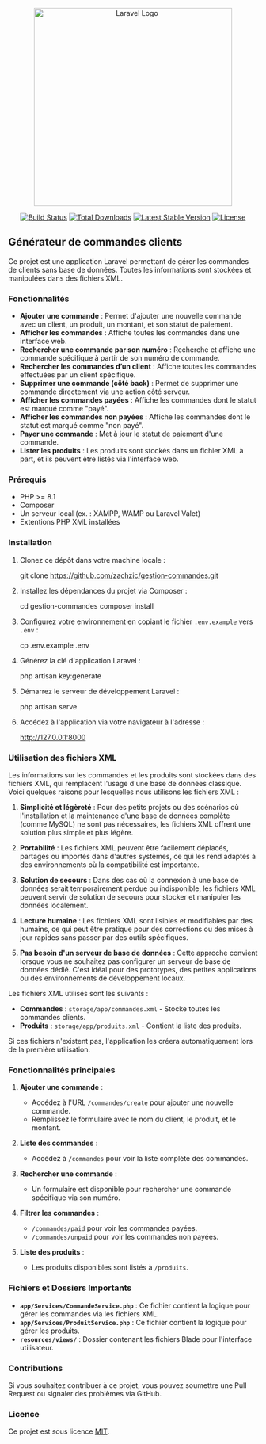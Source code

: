 
<p align="center"><a href="https://laravel.com" target="_blank"><img src="https://raw.githubusercontent.com/laravel/art/master/logo-lockup/5%20SVG/2%20CMYK/1%20Full%20Color/laravel-logolockup-cmyk-red.svg" width="400" alt="Laravel Logo"></a></p>

<p align="center">
<a href="https://github.com/laravel/framework/actions"><img src="https://github.com/laravel/framework/workflows/tests/badge.svg" alt="Build Status"></a>
<a href="https://packagist.org/packages/laravel/framework"><img src="https://img.shields.io/packagist/dt/laravel/framework" alt="Total Downloads"></a>
<a href="https://packagist.org/packages/laravel/framework"><img src="https://img.shields.io/packagist/v/laravel/framework" alt="Latest Stable Version"></a>
<a href="https://packagist.org/packages/laravel/framework"><img src="https://img.shields.io/packagist/l/laravel/framework" alt="License"></a>
</p>

## Générateur de commandes clients

Ce projet est une application Laravel permettant de gérer les commandes de clients sans base de données. Toutes les informations sont stockées et manipulées dans des fichiers XML.

### Fonctionnalités

- **Ajouter une commande** : Permet d'ajouter une nouvelle commande avec un client, un produit, un montant, et son statut de paiement.
- **Afficher les commandes** : Affiche toutes les commandes dans une interface web.
- **Rechercher une commande par son numéro** : Recherche et affiche une commande spécifique à partir de son numéro de commande.
- **Rechercher les commandes d’un client** : Affiche toutes les commandes effectuées par un client spécifique.
- **Supprimer une commande (côté back)** : Permet de supprimer une commande directement via une action côté serveur.
- **Afficher les commandes payées** : Affiche les commandes dont le statut est marqué comme "payé".
- **Afficher les commandes non payées** : Affiche les commandes dont le statut est marqué comme "non payé".
- **Payer une commande** : Met à jour le statut de paiement d'une commande.
- **Lister les produits** : Les produits sont stockés dans un fichier XML à part, et ils peuvent être listés via l'interface web.

### Prérequis

- PHP >= 8.1
- Composer
- Un serveur local (ex. : XAMPP, WAMP ou Laravel Valet)
- Extentions PHP XML installées

### Installation

1. Clonez ce dépôt dans votre machine locale :
  
   git clone https://github.com/zachzic/gestion-commandes.git
   

2. Installez les dépendances du projet via Composer :
  
   cd gestion-commandes
   composer install
   

3. Configurez votre environnement en copiant le fichier `.env.example` vers `.env` :
  
   cp .env.example .env
   

4. Générez la clé d'application Laravel :
  
   php artisan key:generate
   

5. Démarrez le serveur de développement Laravel :
  
   php artisan serve
   

6. Accédez à l'application via votre navigateur à l'adresse :
   
   http://127.0.0.1:8000
   

### Utilisation des fichiers XML

Les informations sur les commandes et les produits sont stockées dans des fichiers XML, qui remplacent l'usage d'une base de données classique. Voici quelques raisons pour lesquelles nous utilisons les fichiers XML :

1. **Simplicité et légèreté** : Pour des petits projets ou des scénarios où l'installation et la maintenance d'une base de données complète (comme MySQL) ne sont pas nécessaires, les fichiers XML offrent une solution plus simple et plus légère.

2. **Portabilité** : Les fichiers XML peuvent être facilement déplacés, partagés ou importés dans d'autres systèmes, ce qui les rend adaptés à des environnements où la compatibilité est importante.

3. **Solution de secours** : Dans des cas où la connexion à une base de données serait temporairement perdue ou indisponible, les fichiers XML peuvent servir de solution de secours pour stocker et manipuler les données localement.

4. **Lecture humaine** : Les fichiers XML sont lisibles et modifiables par des humains, ce qui peut être pratique pour des corrections ou des mises à jour rapides sans passer par des outils spécifiques.

5. **Pas besoin d'un serveur de base de données** : Cette approche convient lorsque vous ne souhaitez pas configurer un serveur de base de données dédié. C'est idéal pour des prototypes, des petites applications ou des environnements de développement locaux.

Les fichiers XML utilisés sont les suivants :
- **Commandes** : `storage/app/commandes.xml` - Stocke toutes les commandes clients.
- **Produits** : `storage/app/produits.xml` - Contient la liste des produits.

Si ces fichiers n'existent pas, l'application les créera automatiquement lors de la première utilisation.

### Fonctionnalités principales

1. **Ajouter une commande** :
   - Accédez à l'URL `/commandes/create` pour ajouter une nouvelle commande.
   - Remplissez le formulaire avec le nom du client, le produit, et le montant.

2. **Liste des commandes** :
   - Accédez à `/commandes` pour voir la liste complète des commandes.
   
3. **Rechercher une commande** :
   - Un formulaire est disponible pour rechercher une commande spécifique via son numéro.

4. **Filtrer les commandes** :
   - `/commandes/paid` pour voir les commandes payées.
   - `/commandes/unpaid` pour voir les commandes non payées.

5. **Liste des produits** :
   - Les produits disponibles sont listés à `/produits`.

### Fichiers et Dossiers Importants

- **`app/Services/CommandeService.php`** : Ce fichier contient la logique pour gérer les commandes via les fichiers XML.
- **`app/Services/ProduitService.php`** : Ce fichier contient la logique pour gérer les produits.
- **`resources/views/`** : Dossier contenant les fichiers Blade pour l'interface utilisateur.

### Contributions

Si vous souhaitez contribuer à ce projet, vous pouvez soumettre une Pull Request ou signaler des problèmes via GitHub.

### Licence

Ce projet est sous licence [MIT](https://opensource.org/licenses/MIT).
